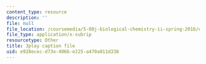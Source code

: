 ```yaml
---
content_type: resource
description: ''
file: null
file_location: /coursemedia/5-08j-biological-chemistry-ii-spring-2016/e928ececd73e406be225a470a011d338_Dz8G2XoPrkM.srt
file_type: application/x-subrip
resourcetype: Other
title: 3play caption file
uid: e928ecec-d73e-406b-e225-a470a011d338
---
```

